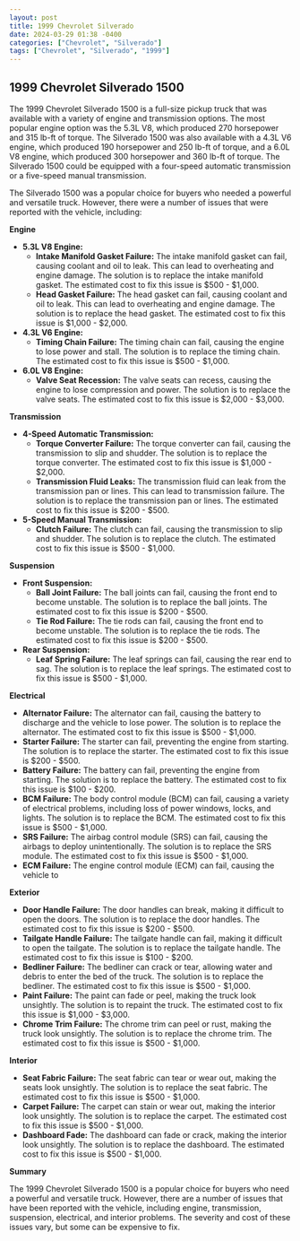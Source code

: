 ```yaml
---
layout: post
title: 1999 Chevrolet Silverado
date: 2024-03-29 01:38 -0400
categories: ["Chevrolet", "Silverado"]
tags: ["Chevrolet", "Silverado", "1999"]
---
```

## 1999 Chevrolet Silverado 1500

The 1999 Chevrolet Silverado 1500 is a full-size pickup truck that was available with a variety of engine and transmission options. The most popular engine option was the 5.3L V8, which produced 270 horsepower and 315 lb-ft of torque. The Silverado 1500 was also available with a 4.3L V6 engine, which produced 190 horsepower and 250 lb-ft of torque, and a 6.0L V8 engine, which produced 300 horsepower and 360 lb-ft of torque. The Silverado 1500 could be equipped with a four-speed automatic transmission or a five-speed manual transmission.

The Silverado 1500 was a popular choice for buyers who needed a powerful and versatile truck. However, there were a number of issues that were reported with the vehicle, including:

**Engine**

* **5.3L V8 Engine:**
    * **Intake Manifold Gasket Failure:** The intake manifold gasket can fail, causing coolant and oil to leak. This can lead to overheating and engine damage. The solution is to replace the intake manifold gasket. The estimated cost to fix this issue is $500 - $1,000.
    * **Head Gasket Failure:** The head gasket can fail, causing coolant and oil to leak. This can lead to overheating and engine damage. The solution is to replace the head gasket. The estimated cost to fix this issue is $1,000 - $2,000.
* **4.3L V6 Engine:**
    * **Timing Chain Failure:** The timing chain can fail, causing the engine to lose power and stall. The solution is to replace the timing chain. The estimated cost to fix this issue is $500 - $1,000.
* **6.0L V8 Engine:**
    * **Valve Seat Recession:** The valve seats can recess, causing the engine to lose compression and power. The solution is to replace the valve seats. The estimated cost to fix this issue is $2,000 - $3,000.

**Transmission**

* **4-Speed Automatic Transmission:**
    * **Torque Converter Failure:** The torque converter can fail, causing the transmission to slip and shudder. The solution is to replace the torque converter. The estimated cost to fix this issue is $1,000 - $2,000.
    * **Transmission Fluid Leaks:** The transmission fluid can leak from the transmission pan or lines. This can lead to transmission failure. The solution is to replace the transmission pan or lines. The estimated cost to fix this issue is $200 - $500.
* **5-Speed Manual Transmission:**
    * **Clutch Failure:** The clutch can fail, causing the transmission to slip and shudder. The solution is to replace the clutch. The estimated cost to fix this issue is $500 - $1,000.

**Suspension**

* **Front Suspension:**
    * **Ball Joint Failure:** The ball joints can fail, causing the front end to become unstable. The solution is to replace the ball joints. The estimated cost to fix this issue is $200 - $500.
    * **Tie Rod Failure:** The tie rods can fail, causing the front end to become unstable. The solution is to replace the tie rods. The estimated cost to fix this issue is $200 - $500.
* **Rear Suspension:**
    * **Leaf Spring Failure:** The leaf springs can fail, causing the rear end to sag. The solution is to replace the leaf springs. The estimated cost to fix this issue is $500 - $1,000.

**Electrical**

* **Alternator Failure:** The alternator can fail, causing the battery to discharge and the vehicle to lose power. The solution is to replace the alternator. The estimated cost to fix this issue is $500 - $1,000.
* **Starter Failure:** The starter can fail, preventing the engine from starting. The solution is to replace the starter. The estimated cost to fix this issue is $200 - $500.
* **Battery Failure:** The battery can fail, preventing the engine from starting. The solution is to replace the battery. The estimated cost to fix this issue is $100 - $200.
* **BCM Failure:** The body control module (BCM) can fail, causing a variety of electrical problems, including loss of power windows, locks, and lights. The solution is to replace the BCM. The estimated cost to fix this issue is $500 - $1,000.
* **SRS Failure:** The airbag control module (SRS) can fail, causing the airbags to deploy unintentionally. The solution is to replace the SRS module. The estimated cost to fix this issue is $500 - $1,000.
* **ECM Failure:** The engine control module (ECM) can fail, causing the vehicle to 

**Exterior**

* **Door Handle Failure:** The door handles can break, making it difficult to open the doors. The solution is to replace the door handles. The estimated cost to fix this issue is $200 - $500.
* **Tailgate Handle Failure:** The tailgate handle can fail, making it difficult to open the tailgate. The solution is to replace the tailgate handle. The estimated cost to fix this issue is $100 - $200.
* **Bedliner Failure:** The bedliner can crack or tear, allowing water and debris to enter the bed of the truck. The solution is to replace the bedliner. The estimated cost to fix this issue is $500 - $1,000.
* **Paint Failure:** The paint can fade or peel, making the truck look unsightly. The solution is to repaint the truck. The estimated cost to fix this issue is $1,000 - $3,000.
* **Chrome Trim Failure:** The chrome trim can peel or rust, making the truck look unsightly. The solution is to replace the chrome trim. The estimated cost to fix this issue is $500 - $1,000.

**Interior**

* **Seat Fabric Failure:** The seat fabric can tear or wear out, making the seats look unsightly. The solution is to replace the seat fabric. The estimated cost to fix this issue is $500 - $1,000.
* **Carpet Failure:** The carpet can stain or wear out, making the interior look unsightly. The solution is to replace the carpet. The estimated cost to fix this issue is $500 - $1,000.
* **Dashboard Fade:** The dashboard can fade or crack, making the interior look unsightly. The solution is to replace the dashboard. The estimated cost to fix this issue is $500 - $1,000.

**Summary**

The 1999 Chevrolet Silverado 1500 is a popular choice for buyers who need a powerful and versatile truck. However, there are a number of issues that have been reported with the vehicle, including engine, transmission, suspension, electrical, and interior problems. The severity and cost of these issues vary, but some can be expensive to fix.
